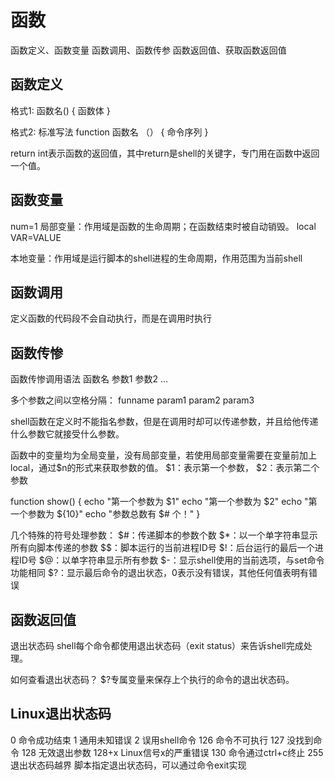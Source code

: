 # 函数
函数定义、函数变量
函数调用、函数传参
函数返回值、获取函数返回值

## 函数定义
格式1:
函数名() {
   函数体
}

格式2:
标准写法
function 函数名 （） {
    命令序列
}

return int表示函数的返回值，其中return是shell的关键字，专门用在函数中返回一个值。

## 函数变量
num=1
局部变量：作用域是函数的生命周期；在函数结束时被自动销毁。
local VAR=VALUE

本地变量：作用域是运行脚本的shell进程的生命周期，作用范围为当前shell

## 函数调用
定义函数的代码段不会自动执行，而是在调用时执行

## 函数传惨
函数传惨调用语法
函数名 参数1 参数2 ...

多个参数之间以空格分隔：
funname param1 param2 param3

shell函数在定义时不能指名参数，但是在调用时却可以传递参数，并且给他传递什么参数它就接受什么参数。

函数中的变量均为全局变量，没有局部变量，若使用局部变量需要在变量前加上local，通过$n的形式来获取参数的值。
$1：表示第一个参数， $2：表示第二个参数

function show() {
  echo "第一个参数为 $1"
  echo "第一个参数为 $2"
  echo "第一个参数为 ${10}"
  echo "参数总数有 $# 个！"
}

几个特殊的符号处理参数：
$#：传递脚本的参数个数
$*：以一个单字符串显示所有向脚本传递的参数
$$：脚本运行的当前进程ID号
$!：后台运行的最后一个进程ID号
$@：以单字符串显示所有参数
$-：显示shell使用的当前选项，与set命令功能相同
$?：显示最后命令的退出状态，0表示没有错误，其他任何值表明有错误

## 函数返回值
退出状态码
shell每个命令都使用退出状态码（exit status）来告诉shell完成处理。

如何查看退出状态码？
$?专属变量来保存上个执行的命令的退出状态码。

## Linux退出状态码
0 命令成功结束
1 通用未知错误
2 误用shell命令
126 命令不可执行
127 没找到命令
128 无效退出参数
128+x Linux信号x的严重错误
130 命令通过ctrl+c终止
255 退出状态码越界
脚本指定退出状态码，可以通过命令exit实现
